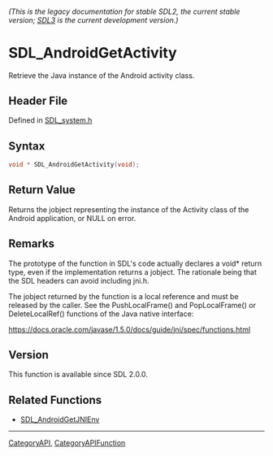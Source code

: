 ###### (This is the legacy documentation for stable SDL2, the current stable version; [SDL3](https://wiki.libsdl.org/SDL3/) is the current development version.)
# SDL_AndroidGetActivity

Retrieve the Java instance of the Android activity class.

## Header File

Defined in [SDL_system.h](https://github.com/libsdl-org/SDL/blob/SDL2/include/SDL_system.h)

## Syntax

```c
void * SDL_AndroidGetActivity(void);

```

## Return Value

Returns the jobject representing the instance of the Activity class of the
Android application, or NULL on error.

## Remarks

The prototype of the function in SDL's code actually declares a void*
return type, even if the implementation returns a jobject. The rationale
being that the SDL headers can avoid including jni.h.

The jobject returned by the function is a local reference and must be
released by the caller. See the PushLocalFrame() and PopLocalFrame() or
DeleteLocalRef() functions of the Java native interface:

https://docs.oracle.com/javase/1.5.0/docs/guide/jni/spec/functions.html

## Version

This function is available since SDL 2.0.0.

## Related Functions

* [SDL_AndroidGetJNIEnv](SDL_AndroidGetJNIEnv)

----
[CategoryAPI](CategoryAPI), [CategoryAPIFunction](CategoryAPIFunction)


